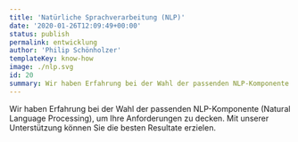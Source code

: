 ```yaml
---
title: 'Natürliche Sprachverarbeitung (NLP)'
date: '2020-01-26T12:09:49+00:00'
status: publish
permalink: entwicklung
author: 'Philip Schönholzer'
templateKey: know-how
image: ./nlp.svg
id: 20
summary: Wir haben Erfahrung bei der Wahl der passenden NLP-Komponente (Natural Language Processing), um Ihre Anforderungen zu decken. Mit unserer Unterstützung können Sie die besten Resultate erzielen.
---
```


Wir haben Erfahrung bei der Wahl der passenden NLP-Komponente (Natural Language Processing), um Ihre Anforderungen zu decken. Mit unserer Unterstützung können Sie die besten Resultate erzielen.
